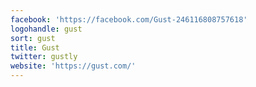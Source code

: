 ```yaml
---
facebook: 'https://facebook.com/Gust-246116808757618'
logohandle: gust
sort: gust
title: Gust
twitter: gustly
website: 'https://gust.com/'
---
```

